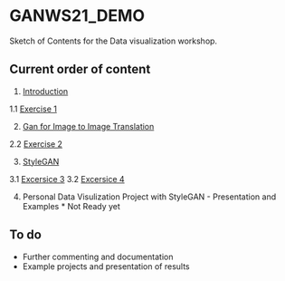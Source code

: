 # GANWS21_DEMO

Sketch of Contents for the Data visualization workshop.

## Current order of content
1. [Introduction](https://github.com/datavzch/GANWS21_DEMO/blob/main/1_Introduction.ipynb)

1.1 [Exercise 1](https://github.com/datavzch/GANWS21_DEMO/blob/main/1_1Exercise1.ipynb)

2. [Gan for Image to Image  Translation](https://github.com/datavzch/GANWS21_DEMO/blob/main/2_GANforimage_to_image.ipynb)

2.2 [Exercise 2](https://github.com/datavzch/GANWS21_DEMO/blob/main/2_1Exercise2_DCGAN.ipynb)

3. [StyleGAN](https://github.com/datavzch/GANWS21_DEMO/blob/main/3_StyleGAN.ipynb)

3.1 [Excersice 3](https://github.com/datavzch/GANWS21_DEMO/blob/main/Training_Stylegan.ipynb)
3.2 [Excersice 4](https://github.com/datavzch/GANWS21_DEMO/blob/main/Generating_from_Stylegan.ipynb)

4. Personal Data Visulization Project with StyleGAN - Presentation and Examples * Not Ready yet

## To do
- Further commenting and documentation 
- Example projects and presentation of results 
